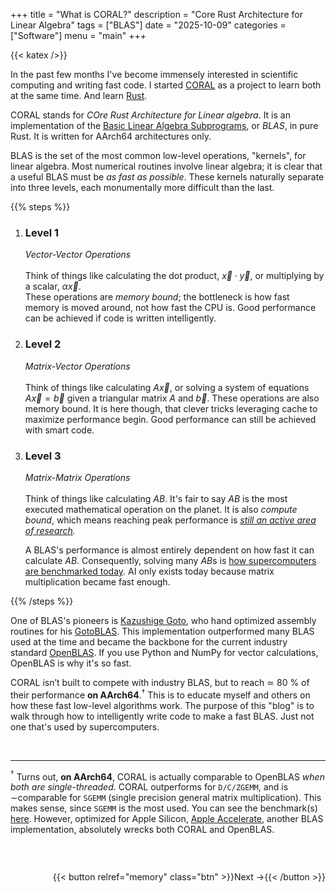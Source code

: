 +++ 
title = "What is CORAL?" 
description = "Core Rust Architecture for Linear Algebra" 
tags = ["BLAS"]
date = "2025-10-09" 
categories = ["Software"] 
menu = "main"
+++

{{< katex />}}

In the past few months I've become immensely interested in scientific computing
and writing fast code. I started [CORAL](https://github.com/devdeliw/CORAL) as a project to learn both at the same
time. And learn [Rust](https://rust-lang.org). 

CORAL stands for *COre Rust Architecture for Linear algebra*. It is an
implementation of the [Basic Linear Algebra
Subprograms](https://en.wikipedia.org/wiki/Basic_Linear_Algebra_Subprograms), or
*BLAS*, in pure Rust. It is written for AArch64 architectures only.

BLAS is the set of the most common low-level operations, "kernels", for linear
algebra. Most numerical routines involve linear algebra; it is clear
that a useful BLAS must be *as fast as possible*. These kernels naturally separate 
into three levels, each monumentally more difficult than the last. 

{{% steps %}} 
1. ### Level 1 
    *Vector-Vector Operations* <br><br>
    Think of things like calculating the dot product, $\vec{x} \cdot \vec{y}$, 
    or multiplying by a scalar, $\alpha \vec{x}$. <br> 
    These operations are *memory bound*; the bottleneck is how fast memory 
    is moved around, not how fast the CPU is. Good performance can be achieved 
    if code is written intelligently.

2. ### Level 2 
    *Matrix-Vector Operations* <br><br> 
    Think of things like calculating $A\vec{x}$, or solving a system of
    equations $A\vec{x} = \vec{b}$ given a triangular matrix
    $A$ and $\vec{b}$. These operations are also memory bound. It is here
    though, that clever tricks leveraging cache to maximize performance begin.
    Good performance can still be achieved with smart code.

3. ### Level 3 
    *Matrix-Matrix Operations* <br><br> 
    Think of things like calculating $AB$. It's fair to say $AB$ is
    the most executed mathematical operation on the planet. It is also *compute bound*, which means 
    reaching peak performance is *[still an active area of research](https://en.wikipedia.org/wiki/Computational_complexity_of_matrix_multiplication).*
    
    A BLAS's performance is almost entirely dependent on how fast it can 
    calculate $AB$. Consequently, solving many $AB$s is [how supercomputers are
    benchmarked today](https://en.wikipedia.org/wiki/LINPACK_benchmarks). AI
    only exists today because matrix multiplication became fast enough. 
    

{{% /steps %}}

One of BLAS's pioneers is [Kazushige
Goto](https://en.wikipedia.org/wiki/Kazushige_Goto), who hand optimized assembly
routines for his [GotoBLAS](https://www.cs.utexas.edu/~flame/pubs/GotoTOMS_final.pdf). 
This implementation outperformed many BLAS used at the time and became the
backbone for the current industry standard [OpenBLAS](https://github.com/OpenMathLib/OpenBLAS). 
If you use Python and NumPy for vector calculations, OpenBLAS is why it's so fast. 

CORAL isn’t built to compete with industry BLAS, but to reach $\simeq$ 80 % of their
performance **on AArch64**.$^\dagger$ This is to educate myself and others on how these 
fast low-level algorithms work. The purpose of this "blog" is to walk through how to
intelligently write code to make a fast BLAS. Just not one that's used by
supercomputers.

<br>

--- 
$^\dagger$ Turns out, **on AArch64**, CORAL is actually comparable to OpenBLAS
*when both are single-threaded*. CORAL outperforms for `D/C/ZGEMM`, and is $\sim$comparable
for `SGEMM` (single precision general matrix multiplication). This makes sense,
since `SGEMM` is the most used. You can see the benchmark(s)
[here](https://github.com/devdeliw/CORAL/blob/main/benches/plots/). 
However, optimized for Apple Silicon, [Apple
Accelerate](https://developer.apple.com/documentation/accelerate), another BLAS
implementation, absolutely wrecks both CORAL and OpenBLAS. 

<br> 

<div style="position: relative; width: 100%; margin-top: 2em;">
  <div style="position: absolute; right: 0;">
    {{< button relref="memory" class="btn" >}}Next →{{< /button >}}
  </div>
</div>


